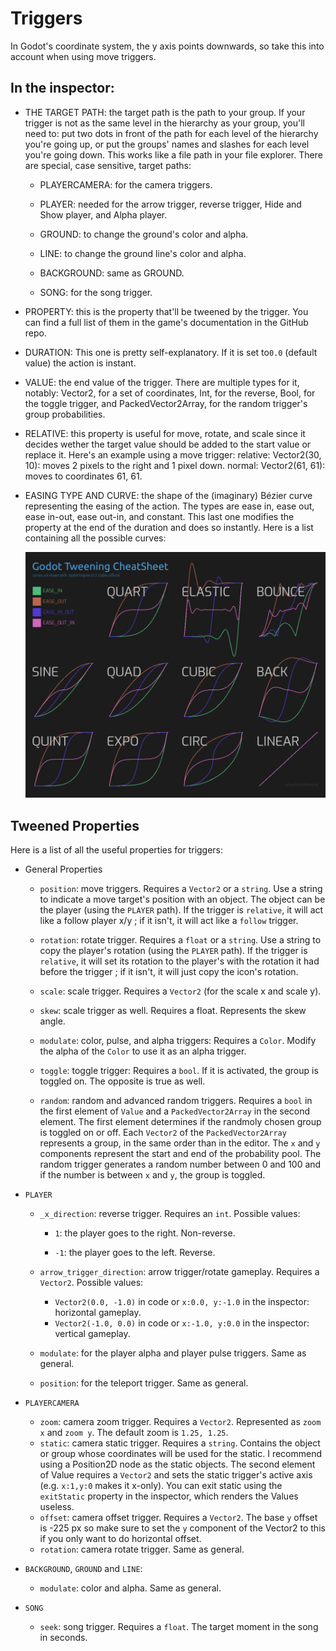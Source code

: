 # Triggers

In Godot's coordinate system, the y axis points downwards, so take this into account when using move triggers.

## In the inspector:

* THE TARGET PATH: the target path is the path to your group. If your trigger is not as the same level in the hierarchy as your group, you'll need to:
  put two dots in front of the path for each level of the hierarchy you're going up,
  or put the groups' names and slashes for each level you're going down.
  This works like a file path in your file explorer.
  There are special, case sensitive, target paths:
  
  * PLAYERCAMERA: for the camera triggers.
  
  * PLAYER: needed for the arrow trigger, reverse trigger, Hide and Show player, and Alpha player.
  
  * GROUND: to change the ground's color and alpha.
  
  * LINE: to change the ground line's color and alpha.
  
  * BACKGROUND: same as GROUND.
  
  * SONG: for the song trigger.

* PROPERTY: this is the property that'll be tweened by the trigger. You can find a full list of them in the game's documentation in the GitHub repo.

* DURATION: This one is pretty self-explanatory. If it is set to`0.0` (default value) the action is instant.
- VALUE: the end value of the trigger. There are multiple types for it, notably: Vector2, for a set of coordinates, Int, for the reverse, Bool, for the toggle trigger, and PackedVector2Array, for the random trigger's group probabilities.
* RELATIVE: this property is useful for move, rotate, and scale since it decides wether the target value should be added to the start value or replace it.
  Here's an example using a move trigger:
  relative: Vector2(30, 10): moves 2 pixels to the right and 1 pixel down.
  normal: Vector2(61, 61): moves to coordinates 61, 61.

* EASING TYPE AND CURVE: the shape of the (imaginary) Bézier curve representing the easing of the action. The types are ease in, ease out, ease in-out, ease out-in, and constant. This last one modifies the property at the end of the duration and does so instantly. Here is a list containing all the possible curves:
  
  <img src="https://raw.githubusercontent.com/urodelagames/urodelagames.github.io/master/photos/tween_cheatsheet.png" title="" alt="easing curves" width="749">

## Tweened Properties

Here is a list of all the useful properties for triggers:

* General Properties
  
  * `position`: move triggers. Requires a `Vector2` or a `string`. Use a string to indicate a move target's position with an object. The object can be the player (using the `PLAYER` path). If the trigger is `relative`, it will act like a follow player x/y ; if it isn't, it will act like a `follow` trigger.
  
  * `rotation`: rotate trigger. Requires a `float` or a `string`. Use a string to copy the player's rotation (using the `PLAYER` path). If the trigger is `relative`, it will set its rotation to the player's with the rotation it had before the trigger ; if it isn't, it will just copy the icon's rotation.
  
  * `scale`: scale trigger. Requires a `Vector2` (for the scale x and scale y).
  
  * `skew`: scale trigger as well. Requires a float. Represents the skew angle.
  
  * `modulate`: color, pulse, and alpha triggers: Requires a `Color`. Modify the alpha of the `Color` to use it as an alpha trigger.
  
  * `toggle`: toggle trigger: Requires a `bool`. If it is activated, the group is toggled on. The opposite is true as well.
  
  * `random`: random and advanced random triggers. Requires a `bool` in the first element of `Value` and a `PackedVector2Array` in the second element. The first element determines if the randmoly chosen group is toggled on or off. Each `Vector2` of the `PackedVector2Array` represents a group, in the same order than in the editor. The `x` and `y` components represent the start and end of the probability pool. The random trigger generates a random number between 0 and 100 and if the number is between `x` and `y`, the group is toggled.

* `PLAYER`
  
  * `_x_direction`: reverse trigger. Requires an `int`. Possible values:
    
    * `1`: the player goes to the right. Non-reverse.
    
    * `-1`: the player goes to the left. Reverse.
  
  * `arrow_trigger_direction`: arrow trigger/rotate gameplay. Requires a `Vector2`. Possible values:
    
    * `Vector2(0.0, -1.0)` in code or `x:0.0, y:-1.0` in the inspector: horizontal gameplay.
    - `Vector2(-1.0, 0.0)` in code or `x:-1.0, y:0.0` in the inspector: vertical gameplay.
  - `modulate`: for the player alpha and player pulse triggers. Same as general.
  
  - `position`: for the teleport trigger. Same as general.
- `PLAYERCAMERA`
  
  - `zoom`: camera zoom trigger. Requires a `Vector2`. Represented as `zoom x` and `zoom y`. The default zoom is `1.25, 1.25`.
  - `static`: camera static trigger. Requires a `string`. Contains the object or group whose coordinates will be used for the static. I recommend using a Position2D node as the static objects. The second element of Value requires a `Vector2` and sets the static trigger's active axis (e.g. `x:1,y:0` makes it x-only). You can exit static using the `exitStatic` property in the inspector, which renders the Values useless.
  - `offset`: camera offset trigger. Requires a `Vector2`. The base `y` offset is -225 px so make sure to set the `y` component of the Vector2 to this if you only want to do horizontal offset.
  - `rotation`: camera rotate trigger. Same as general.
* `BACKGROUND`, `GROUND` and `LINE`:
  
  * `modulate`: color and alpha. Same as general.

* `SONG`
  
  * `seek`: song trigger. Requires a `float`. The target moment in the song in seconds.
